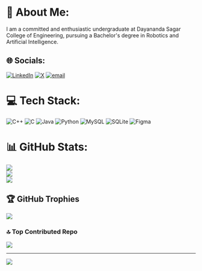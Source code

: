 # 💫 About Me:
I am a committed and enthusiastic undergraduate at Dayananda Sagar College of Engineering, pursuing a Bachelor's degree in Robotics and Artificial Intelligence.


## 🌐 Socials:
[![LinkedIn](https://img.shields.io/badge/LinkedIn-%230077B5.svg?logo=linkedin&logoColor=white)](https://linkedin.com/in/abhishek-anjan-320518280) [![X](https://img.shields.io/badge/X-black.svg?logo=X&logoColor=white)](https://x.com/16haruto32) [![email](https://img.shields.io/badge/Email-D14836?logo=gmail&logoColor=white)](mailto:abhishekanjan70@gmail.com) 

# 💻 Tech Stack:
![C++](https://img.shields.io/badge/c++-%2300599C.svg?style=for-the-badge&logo=c%2B%2B&logoColor=white) ![C](https://img.shields.io/badge/c-%2300599C.svg?style=for-the-badge&logo=c&logoColor=white) ![Java](https://img.shields.io/badge/java-%23ED8B00.svg?style=for-the-badge&logo=openjdk&logoColor=white) ![Python](https://img.shields.io/badge/python-3670A0?style=for-the-badge&logo=python&logoColor=ffdd54) ![MySQL](https://img.shields.io/badge/mysql-4479A1.svg?style=for-the-badge&logo=mysql&logoColor=white) ![SQLite](https://img.shields.io/badge/sqlite-%2307405e.svg?style=for-the-badge&logo=sqlite&logoColor=white) ![Figma](https://img.shields.io/badge/figma-%23F24E1E.svg?style=for-the-badge&logo=figma&logoColor=white)
# 📊 GitHub Stats:
![](https://github-readme-stats.vercel.app/api?username=Haruto1632&theme=dark&hide_border=true&include_all_commits=true&count_private=true)<br/>
![](https://nirzak-streak-stats.vercel.app/?user=Haruto1632&theme=dark&hide_border=true)<br/>
![](https://github-readme-stats.vercel.app/api/top-langs/?username=Haruto1632&theme=dark&hide_border=true&include_all_commits=true&count_private=true&layout=compact)

## 🏆 GitHub Trophies
![](https://github-profile-trophy.vercel.app/?username=Haruto1632&theme=radical&no-frame=true&no-bg=false&margin-w=4)

### 🔝 Top Contributed Repo
![](https://github-contributor-stats.vercel.app/api?username=Haruto1632&limit=5&theme=dark&combine_all_yearly_contributions=true)

---
[![](https://visitcount.itsvg.in/api?id=Haruto1632&icon=0&color=0)](https://visitcount.itsvg.in)

<!-- Proudly created with GPRM ( https://gprm.itsvg.in ) -->
